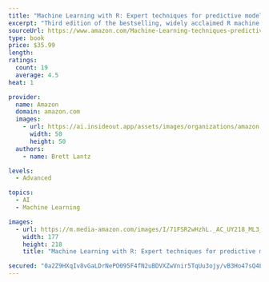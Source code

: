 ```yaml
---
title: "Machine Learning with R: Expert techniques for predictive modeling, 3rd Edition"
excerpt: "Third edition of the bestselling, widely acclaimed R machine learning book, updated and improved for R 3.6 and beyond"
sourceUrl: https://www.amazon.com/Machine-Learning-techniques-predictive-modeling/dp/1788295862/
type: book
price: $35.99
length: 
ratings:
  count: 19
  average: 4.5
heat: 1

provider:
  name: Amazon
  domain: amazon.com
  images:
    - url: https://ai.insideout.app/assets/images/organizations/amazon.com-50x50.jpg
      width: 50
      height: 50
  authors:
    - name: Brett Lantz

levels:
  - Advanced

topics:
  - AI
  - Machine Learning

images:
  - url: https://m.media-amazon.com/images/I/71FSR2wHzhL._AC_UY218_ML3_.jpg
    width: 177
    height: 218
    title: "Machine Learning with R: Expert techniques for predictive modeling, 3rd Edition"

secured: "0a2Z9HXqIv8vGaLDrNePO095F4fN2uBDVXZwVnir5TqUu3ojy/vB3Ho47sQ4Led7Yoo7ZB+IT64b0nKimRipqGTe+d+K9/KEAtf97wOHzbH5EATLCUYlaoe+CH4QexNrnf6tJs1GA4Kw4jXltsR23pgdeVkAkjbmXB457+gtt1x9EQTtfuMxxScjVPHtzjHiqp+MaHo/SZgJPo+ZDu9e3U1eNL4menc/aeR1Uskkp82qZ7KXtWg724TFZiW5lPq56S7c28rJKEaMjrrR30/t9A==;75rXwAybY770fY2LmNvxEw=="
---
```



